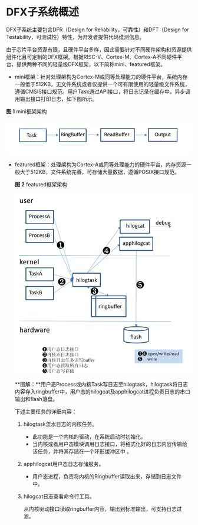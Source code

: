 # DFX子系统概述<a name="ZH-CN_TOPIC_0000001062565873"></a>

DFX子系统主要包含DFR（Design for Reliability，可靠性）和DFT（Design for Testability，可测试性）特性，为开发者提供代码维测信息。

由于芯片平台资源有限，且硬件平台多样，因此需要针对不同硬件架构和资源提供组件化且可定制的DFX框架。根据RISC-V、Cortex-M、Cortex-A不同硬件平台，提供两种不同的轻量级DFX框架，以下简称mini、featured框架。

-   mini框架：针对处理架构为Cortex-M或同等处理能力的硬件平台，系统内存一般低于512KB，无文件系统或者仅提供一个可有限使用的轻量级文件系统，遵循CMSIS接口规范。用户Task通过API接口，将日志记录在缓存中，异步调用输出接口打印日志，如下图所示。

**图 1**  mini框架架构<a name="fig470284245214"></a>  


![](figures/zh-cn_image_0000001064795436.png)

-   featured框架：处理架构为Cortex-A或同等处理能力的硬件平台，内存资源一般大于512KB，文件系统完善，可存储大量数据，遵循POSIX接口规范。

    **图 2**  featured框架架构<a name="fig1073631233910"></a>  
    

    ![](figures/zh-cn_image_0000001064187438.png)

    **图解：**用户态Process或内核Task写日志至hilogtask，hilogtask将日志内容存入ringbuffer中，用户态的hilogcat及apphilogcat进程负责日志的串口输出和flash落盘。

    下述主要任务的详细内容：

    1.  hilogtask流水日志的内核任务。
        -   此功能是一个内核的驱动，在系统启动时初始化。
        -   当内核或者用户态模块调用日志接口，将格式化好的日志内容传输给该任务，并将其存储在一个环形缓冲区中 。

    2.  apphilogcat用户态日志存储服务。
        -   用户态进程，负责将内核的Ringbuffer读取出来，存储到日志文件中。

    3.  hilogcat日志查看命令行工具。

        从内核驱动接口读取ringbuffer内容，输出到标准输出，可支持日志过滤。



